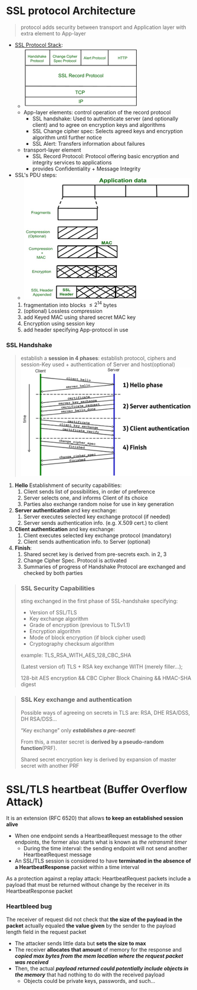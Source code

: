 # SSL protocol Architecture 
> protocol adds security between transport and Application layer with extra element to App-layer
- [SSL Protocol Stack](https://www.geeksforgeeks.org/secure-socket-layer-ssl/?ref=lbp):
  - ![image](/images/ssl%20stack.png)
  - App-layer elements: control operation of the record protocol 
    - SSL handshake: Used to authenticate server (and optionally client) and to agree on encryption keys and algorithms
    - SSL Change cipher spec: Selects agreed keys and encryption algorithm until further notice
    - SSL Alert: Transfers information about failures
  - transport-layer element
    - SSL Record Protocol: Protocol offering basic encryption and integrity services to applications
    - provides Confidentiality + Message Integrity
- SSL's PDU steps:
  - ![image](/images/SSL_pk.PNG)
  1. fragmentation into blocks $\leq 2^{14}$ bytes
  2. (optional) Lossless compression
  3. add Keyed MAC using shared secret MAC key
  4. Encryption using session key
  5. add header specifying App-protocol in use

### SSL Handshake
> establish a **session in 4 phases**: establish protocol, ciphers and session-Key used + authentication of Server and host(optional)
> ![image](/images/hand.PNG)
1. **Hello** Establishment of security capabilities: 
   1. Client sends list of possibilities, in order of preference
   2. Server selects one, and informs Client of its choice
   3. Parties also exchange random noise for use in key generation 
2. **Server authentication** and key exchange:
   1. Server executes selected key exchange protocol (if needed)
   2. Server sends authentication info. (e.g. X.509 cert.) to client
3. **Client authentication** and key exchange: 
   1. Client executes selected key exchange protocol (mandatory)
   2. Client sends authentication info. to Server (optional)
4. **Finish**:
   1. Shared secret key is derived from pre-secrets exch. in 2, 3
   2. Change Cipher Spec. Protocol is activated
   3. Summaries of progress of Handshake Protocol are exchanged and checked by both parties
> ### SSL Security Capabilities
> sting exchanged in the first phase of SSL-handshake specifying:
> - Version of SSL/TLS
> - Key exchange algorithm
> - Grade of encryption (previous to TLSv1.1)
> - Encryption algorithm
> - Mode of block encryption (if block cipher used)
> - Cryptography checksum algorithm
> 
> example: TLS_RSA_WITH_AES_128_CBC_SHA
> 
> (Latest version of) TLS + RSA key exchange WITH (merely filler...);
> 
> 128-bit AES encryption && CBC Cipher Block Chaining && HMAC-SHA digest

> ### SSL Key exchange and authentication
> Possible ways of agreeing on secrets in TLS are: RSA, DHE RSA/DSS, DH RSA/DSS...
> 
> “Key exchange” only ***establishes a pre-secret***!
> 
> From this, a master secret is **derived by a pseudo-random function**(PRF). 
> 
> Shared secret encryption key is derived by expansion of master secret with another PRF

# SSL/TLS heartbeat (Buffer Overflow Attack)
It is an extension (RFC 6520) that allows **to keep an established session alive**
   - When one endpoint sends a HeartbeatRequest message to the other endpoints, the former also starts what is known as *the retransmit timer*
     - During the time interval: the sending endpoint will not send another HeartbeatRequest message
   - An SSL/TLS session is considered to have **terminated in the absence of a HeartbeatResponse** packet within a time interval

As a protection against a replay attack: HeartbeatRequest packets include a payload that must be returned without change by the receiver in its HeartbeatResponse packet

### Heartbleed bug
The receiver of request did not check that **the size of the payload in the packet** actually equaled **the value given** by the sender to the payload length field in the request packet
   - The attacker sends little data but **sets the size to max**
   - The receiver **allocates that amount** of memory for the response and ***copied max bytes from the mem location where the request packet was received***
   - Then, the actual ***payload returned could potentially include objects in the memory*** that had nothing to do with the received payload
     - Objects could be private keys, passwords, and such...